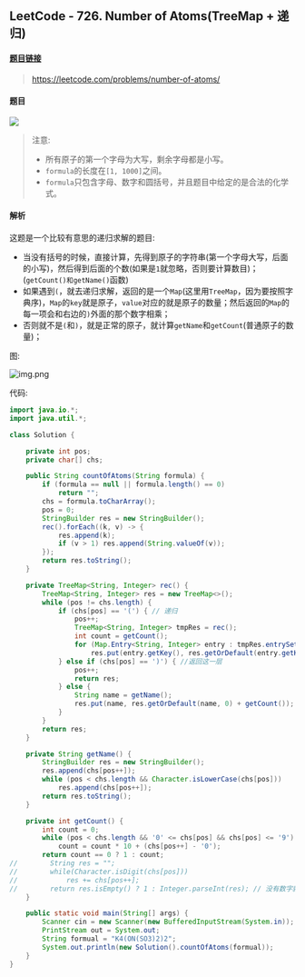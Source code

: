 ## LeetCode - 726. Number of Atoms(TreeMap + 递归)

#### [题目链接](https://leetcode.com/problems/number-of-atoms/)

> https://leetcode.com/problems/number-of-atoms/

#### 题目

![](images/726_t.png)

> 注意:
>
> - 所有原子的第一个字母为大写，剩余字母都是小写。
> - `formula`的长度在`[1, 1000]`之间。
> - `formula`只包含字母、数字和圆括号，并且题目中给定的是合法的化学式。

#### 解析

这题是一个比较有意思的递归求解的题目: 

* 当没有括号的时候，直接计算，先得到原子的字符串(第一个字母大写，后面的小写)，然后得到后面的个数(如果是`1`就忽略，否则要计算数目)；(`getCount()和getName()`函数)
* 如果遇到`(`，就去递归求解，返回的是一个`Map`(这里用`TreeMap`，因为要按照字典序)，`Map`的`key`就是原子，`value`对应的就是原子的数量；然后返回的`Map`的每一项会和右边的`)`外面的那个数字相乘；
* 否则就不是`(`和`)`，就是正常的原子，就计算`getName`和`getCount`(普通原子的数量)；

图:

![img.png](images/726_s.png)

代码: 

```java
import java.io.*;
import java.util.*;

class Solution {

    private int pos;
    private char[] chs;

    public String countOfAtoms(String formula) {
        if (formula == null || formula.length() == 0)
            return "";
        chs = formula.toCharArray();
        pos = 0;
        StringBuilder res = new StringBuilder();
        rec().forEach((k, v) -> {
            res.append(k);
            if (v > 1) res.append(String.valueOf(v));
        });
        return res.toString();
    }

    private TreeMap<String, Integer> rec() {
        TreeMap<String, Integer> res = new TreeMap<>();
        while (pos != chs.length) {
            if (chs[pos] == '(') { // 递归
                pos++;
                TreeMap<String, Integer> tmpRes = rec();
                int count = getCount();
                for (Map.Entry<String, Integer> entry : tmpRes.entrySet())
                    res.put(entry.getKey(), res.getOrDefault(entry.getKey(), 0) + entry.getValue() * count);
            } else if (chs[pos] == ')') { //返回这一层
                pos++;
                return res;
            } else {
                String name = getName();
                res.put(name, res.getOrDefault(name, 0) + getCount());
            }
        }
        return res;
    }

    private String getName() {
        StringBuilder res = new StringBuilder();
        res.append(chs[pos++]);
        while (pos < chs.length && Character.isLowerCase(chs[pos]))
            res.append(chs[pos++]);
        return res.toString();
    }

    private int getCount() {
        int count = 0;
        while (pos < chs.length && '0' <= chs[pos] && chs[pos] <= '9')
            count = count * 10 + (chs[pos++] - '0');
        return count == 0 ? 1 : count;
//        String res = "";
//        while(Character.isDigit(chs[pos]))
//            res += chs[pos++];
//        return res.isEmpty() ? 1 : Integer.parseInt(res); // 没有数字就是1(省略)
    }

    public static void main(String[] args) {
        Scanner cin = new Scanner(new BufferedInputStream(System.in));
        PrintStream out = System.out;
        String formual = "K4(ON(SO3)2)2";
        System.out.println(new Solution().countOfAtoms(formual));
    }
}

```

